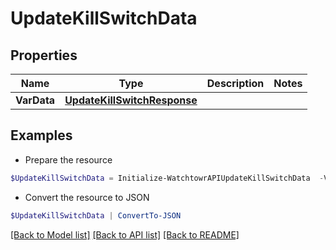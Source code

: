 # UpdateKillSwitchData
## Properties

Name | Type | Description | Notes
------------ | ------------- | ------------- | -------------
**VarData** | [**UpdateKillSwitchResponse**](UpdateKillSwitchResponse.md) |  | 

## Examples

- Prepare the resource
```powershell
$UpdateKillSwitchData = Initialize-WatchtowrAPIUpdateKillSwitchData  -VarData null
```

- Convert the resource to JSON
```powershell
$UpdateKillSwitchData | ConvertTo-JSON
```

[[Back to Model list]](../README.md#documentation-for-models) [[Back to API list]](../README.md#documentation-for-api-endpoints) [[Back to README]](../README.md)

